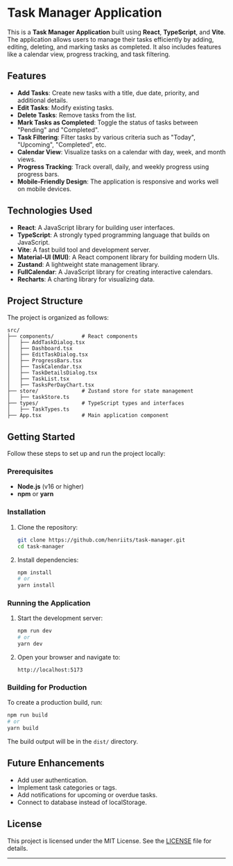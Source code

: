 # Task Manager Application

This is a **Task Manager Application** built using **React**, **TypeScript**, and **Vite**. The application allows users to manage their tasks efficiently by adding, editing, deleting, and marking tasks as completed. It also includes features like a calendar view, progress tracking, and task filtering.

## Features

- **Add Tasks**: Create new tasks with a title, due date, priority, and additional details.
- **Edit Tasks**: Modify existing tasks.
- **Delete Tasks**: Remove tasks from the list.
- **Mark Tasks as Completed**: Toggle the status of tasks between "Pending" and "Completed".
- **Task Filtering**: Filter tasks by various criteria such as "Today", "Upcoming", "Completed", etc.
- **Calendar View**: Visualize tasks on a calendar with day, week, and month views.
- **Progress Tracking**: Track overall, daily, and weekly progress using progress bars.
- **Mobile-Friendly Design**: The application is responsive and works well on mobile devices.

## Technologies Used

- **React**: A JavaScript library for building user interfaces.
- **TypeScript**: A strongly typed programming language that builds on JavaScript.
- **Vite**: A fast build tool and development server.
- **Material-UI (MUI)**: A React component library for building modern UIs.
- **Zustand**: A lightweight state management library.
- **FullCalendar**: A JavaScript library for creating interactive calendars.
- **Recharts**: A charting library for visualizing data.

## Project Structure

The project is organized as follows:

```
src/
├── components/         # React components
│   ├── AddTaskDialog.tsx
│   ├── Dashboard.tsx
│   ├── EditTaskDialog.tsx
│   ├── ProgressBars.tsx
│   ├── TaskCalendar.tsx
│   ├── TaskDetailsDialog.tsx
│   ├── TaskList.tsx
│   ├── TasksPerDayChart.tsx
├── store/              # Zustand store for state management
│   ├── taskStore.ts
├── types/              # TypeScript types and interfaces
│   ├── TaskTypes.ts
├── App.tsx             # Main application component
```

## Getting Started

Follow these steps to set up and run the project locally:

### Prerequisites

- **Node.js** (v16 or higher)
- **npm** or **yarn**

### Installation

1. Clone the repository:

   ```bash
   git clone https://github.com/henriits/task-manager.git
   cd task-manager
   ```

2. Install dependencies:
   ```bash
   npm install
   # or
   yarn install
   ```

### Running the Application

1. Start the development server:

   ```bash
   npm run dev
   # or
   yarn dev
   ```

2. Open your browser and navigate to:
   ```
   http://localhost:5173
   ```

### Building for Production

To create a production build, run:

```bash
npm run build
# or
yarn build
```

The build output will be in the `dist/` directory.

## Future Enhancements

- Add user authentication.
- Implement task categories or tags.
- Add notifications for upcoming or overdue tasks.
- Connect to database instead of localStorage.

## License

This project is licensed under the MIT License. See the [LICENSE](LICENSE) file for details.

---
